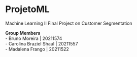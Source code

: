 # ProjetoML
Machine Learning II Final Project on Customer Segmentation

 **Group Members**
 <br>
    - Bruno Moreira | 20211574 <br>
    - Carolina Braziel Shaul | 20211557 <br>
    - Madalena Frango |  20211522
